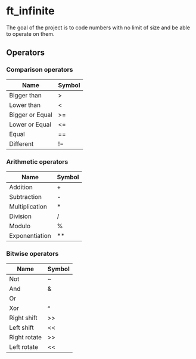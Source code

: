 # ft_infinite

The goal of the project is to code numbers with no limit of size and be able to operate on them.

## Operators

### Comparison operators

Name | Symbol
---- | ------
Bigger than     | >
Lower than      | <
Bigger or Equal | >=
Lower or Equal  | <=
Equal           | ==
Different       | !=

### Arithmetic operators

Name | Symbol
---- | ------
Addition        | +
Subtraction     | -
Multiplication  | *
Division        | /
Modulo          | %
Exponentiation  | **

### Bitwise operators

Name | Symbol
---- | ------
Not             | ~
And             | &
Or              | |
Xor             | ^
Right shift     | >>
Left shift      | <<
Right rotate    | >>
Left rotate     | <<
